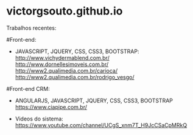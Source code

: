 # victorgsouto.github.io

Trabalhos recentes:

#Front-end: 
- JAVASCRIPT, JQUERY, CSS, CSS3, BOOTSTRAP:
http://www.vichydermablend.com.br/ 
http://www.dornellesimoveis.com.br/ 
http://www2.qualimedia.com.br/carioca/
http://www2.qualimedia.com.br/rodrigo_vesgo/

#Front-end CRM:
- ANGULARJS, JAVASCRIPT, JQUERY, CSS, CSS3, BOOTSTRAP
https://www.ciapipe.com.br/

- Videos do sistema:
https://www.youtube.com/channel/UCgS_xnm7T_H9JcCSaCpMRkQ
